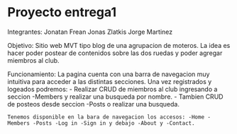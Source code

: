 # Proyecto entrega1

Integrantes: 
    Jonatan Frean
    Jonas Zlatkis
    Jorge Martinez

Objetivo:
    Sitio web MVT tipo blog de una agrupacion de moteros. La idea es hacer poder postear de contenidos sobre las dos ruedas y poder agregar miembros al club.
    

Funcionamiento:
    La pagina cuenta con una barra de navegacion muy intuitiva para acceder a las distintas secciones.
    Una vez registrados y logeados podremos:
    - Realizar CRUD de miembros al club ingresando a seccion -Members y realizar una busqueda por nombre.
    - Tambien CRUD de posteos desde seccion -Posts o realizar una busqueda.
    
    Tenemos disponible en la bara de navegacion los accesos: -Home -Members -Posts -Log in -Sign in y debajo -About y -Contact.
